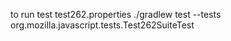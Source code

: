 to run test test262.properties
./gradlew test --tests org.mozilla.javascript.tests.Test262SuiteTest
